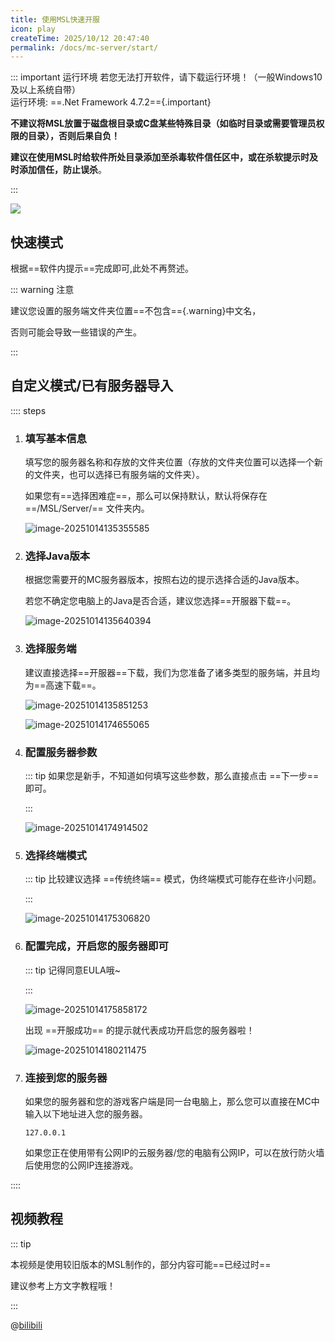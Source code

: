 ```yaml
---
title: 使用MSL快速开服
icon: play
createTime: 2025/10/12 20:47:40
permalink: /docs/mc-server/start/
---
```

::: important 运行环境
若您无法打开软件，请下载运行环境！（一般Windows10及以上系统自带）  
运行环境: ==.Net Framework 4.7.2=={.important}

<LinkCard title="下载 .Net Framework 4.7.2" icon="download" href="https://dotnet.microsoft.com/en-us/download/dotnet-framework/thank-you/net472-developer-pack-offline-installer" description="点击跳转到微软官方下载地址。" />

**不建议将MSL放置于磁盘根目录或C盘某些特殊目录（如临时目录或需要管理员权限的目录），否则后果自负！**

**建议在使用MSL时给软件所处目录添加至杀毒软件信任区中，或在杀软提示时及时添加信任，防止误杀**。

:::

![](./assets/image-20251014134715844.png)

## 快速模式

根据==软件内提示==完成即可,此处不再赘述。

::: warning 注意

建议您设置的服务端文件夹位置==不包含=={.warning}中文名，

否则可能会导致一些错误的产生。

:::

## 自定义模式/已有服务器导入

:::: steps

1. ### 填写基本信息

   填写您的服务器名称和存放的文件夹位置（存放的文件夹位置可以选择一个新的文件夹，也可以选择已有服务端的文件夹）。

   如果您有==选择困难症==，那么可以保持默认，默认将保存在 ==/MSL/Server/== 文件夹内。

   ![image-20251014135355585](./assets/image-20251014135355585.png)

2. ### 选择Java版本

   根据您需要开的MC服务器版本，按照右边的提示选择合适的Java版本。

   若您不确定您电脑上的Java是否合适，建议您选择==开服器下载==。

   ![image-20251014135640394](./assets/image-20251014135640394.png)

3. ### 选择服务端

      建议直接选择==开服器==下载，我们为您准备了诸多类型的服务端，并且均为==高速下载==。

      <LinkCard title="不会选择服务端？" icon="circle-question" href="/docs/mc-server/choose-server-tips/" description="在这里查看选择服务端的教程！" />

      ![image-20251014135851253](./assets/image-20251014135851253.png)

      ![image-20251014174655065](./assets/image-20251014174655065.png)

4. ### 配置服务器参数

     ::: tip 如果您是新手，不知道如何填写这些参数，那么直接点击 ==下一步== 即可。

     :::


     ![image-20251014174914502](./assets/image-20251014174914502.png)

5. ###  选择终端模式

     ::: tip 比较建议选择 ==传统终端== 模式，伪终端模式可能存在些许小问题。

     :::

     ![image-20251014175306820](./assets/image-20251014175306820.png)

6. ### 配置完成，开启您的服务器即可

     ::: tip 记得同意EULA哦~

     :::

     ![image-20251014175858172](./assets/image-20251014175858172.png)

     出现 ==开服成功== 的提示就代表成功开启您的服务器啦！

     ![image-20251014180211475](./assets/image-20251014180211475.png)

7. ### 连接到您的服务器

     如果您的服务器和您的游戏客户端是同一台电脑上，那么您可以直接在MC中输入以下地址进入您的服务器。

     ```
     127.0.0.1
     ```

     如果您正在使用带有公网IP的云服务器/您的电脑有公网IP，可以在放行防火墙后使用您的公网IP连接游戏。

     <LinkCard title="配置内网穿透" icon="download" href="/docs/proxy/frp/" description="如果您没有公网IP，那么点这查看如何配置内网穿透吧！<br>让其他人也能访问您的服务器！" />

::::

## 视频教程

::: tip

本视频是使用较旧版本的MSL制作的，部分内容可能==已经过时==

建议参考上方文字教程哦！

:::

@[bilibili](BV1au4y1d7Td)
